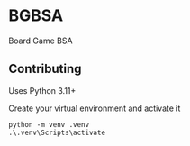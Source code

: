 # BGBSA

Board Game BSA

## Contributing

Uses Python 3.11+

Create your virtual environment and activate it
```
python -m venv .venv
.\.venv\Scripts\activate
```
